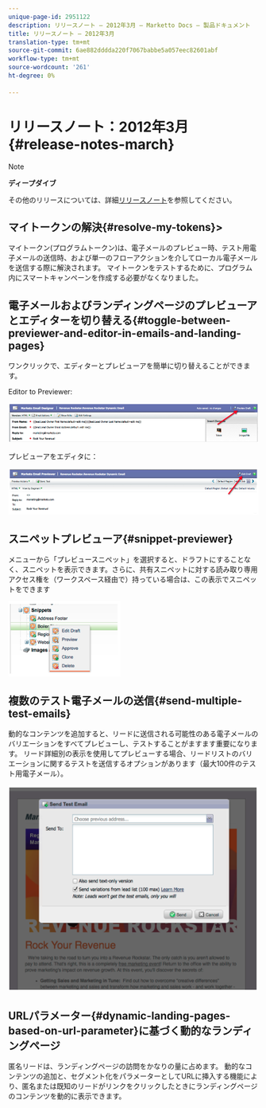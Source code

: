 ```yaml
---
unique-page-id: 2951122
description: リリースノート — 2012年3月 — Marketto Docs — 製品ドキュメント
title: リリースノート — 2012年3月
translation-type: tm+mt
source-git-commit: 6ae882dddda220f7067babbe5a057eec82601abf
workflow-type: tm+mt
source-wordcount: '261'
ht-degree: 0%

---
```



# リリースノート：2012年3月{#release-notes-march}

>[!NOTE]
>
>**ディープダイブ**
>
>その他のリリースについては、詳細[リリースノート](https://docs.marketo.com/display/docs/release+notes)を参照してください。
>
>## マイトークンの解決{#resolve-my-tokens}>

マイトークン(プログラムトークン)は、電子メールのプレビュー時、テスト用電子メールの送信時、および単一のフローアクションを介してローカル電子メールを送信する際に解決されます。 マイトークンをテストするために、プログラム内にスマートキャンペーンを作成する必要がなくなりました。

## 電子メールおよびランディングページのプレビューアとエディターを切り替える{#toggle-between-previewer-and-editor-in-emails-and-landing-pages}

ワンクリックで、エディターとプレビューアを簡単に切り替えることができます。

Editor to Previewer:

![](assets/image2014-9-23-10-3a0-3a13.png)

プレビューアをエディタに：

![](assets/image2014-9-23-10-3a0-3a25.png)

## スニペットプレビューア{#snippet-previewer}

メニューから「プレビュースニペット」を選択すると、ドラフトにすることなく、スニペットを表示できます。さらに、共有スニペットに対する読み取り専用アクセス権を（ワークスペース経由で）持っている場合は、この表示でスニペットをできます

![](assets/image2014-9-23-10-3a0-3a37.png)

## 複数のテスト電子メールの送信{#send-multiple-test-emails}

動的なコンテンツを追加すると、リードに送信される可能性のある電子メールのバリエーションをすべてプレビューし、テストすることがますます重要になります。 リード詳細別の表示を使用してプレビューする場合、リードリストのバリエーションに関するテストを送信するオプションがあります（最大100件のテスト用電子メール）。

![](assets/image2014-9-23-10-3a0-3a50.png)

## URLパラメーター{#dynamic-landing-pages-based-on-url-parameter}に基づく動的なランディングページ

匿名リードは、ランディングページの訪問をかなりの量に占めます。 動的なコンテンツの追加と、セグメント化をパラメーターとしてURLに挿入する機能により、匿名または既知のリードがリンクをクリックしたときにランディングページのコンテンツを動的に表示できます。
